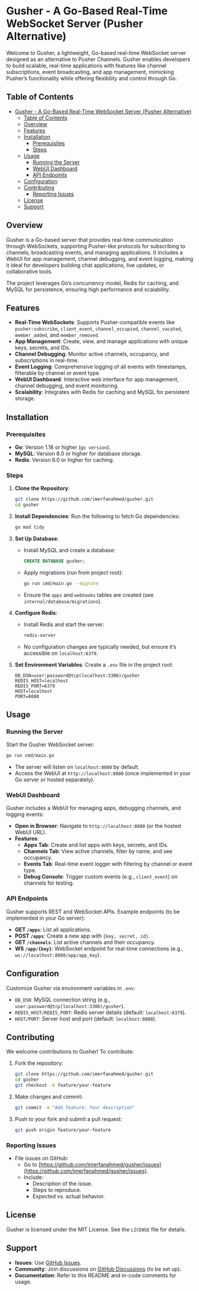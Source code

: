 # Gusher - A Go-Based Real-Time WebSocket Server (Pusher Alternative)

Welcome to Gusher, a lightweight, Go-based real-time WebSocket server designed as an alternative to Pusher Channels. Gusher enables developers to build scalable, real-time applications with features like channel subscriptions, event broadcasting, and app management, mimicking Pusher’s functionality while offering flexibility and control through Go.

## Table of Contents
- [Gusher - A Go-Based Real-Time WebSocket Server (Pusher Alternative)](#gusher---a-go-based-real-time-websocket-server-pusher-alternative)
  - [Table of Contents](#table-of-contents)
  - [Overview](#overview)
  - [Features](#features)
  - [Installation](#installation)
    - [Prerequisites](#prerequisites)
    - [Steps](#steps)
  - [Usage](#usage)
    - [Running the Server](#running-the-server)
    - [WebUI Dashboard](#webui-dashboard)
    - [API Endpoints](#api-endpoints)
  - [Configuration](#configuration)
  - [Contributing](#contributing)
    - [Reporting Issues](#reporting-issues)
  - [License](#license)
  - [Support](#support)

## Overview
Gusher is a Go-based server that provides real-time communication through WebSockets, supporting Pusher-like protocols for subscribing to channels, broadcasting events, and managing applications. It includes a WebUI for app management, channel debugging, and event logging, making it ideal for developers building chat applications, live updates, or collaborative tools.

The project leverages Go’s concurrency model, Redis for caching, and MySQL for persistence, ensuring high performance and scalability.

## Features
- **Real-Time WebSockets**: Supports Pusher-compatible events like `pusher:subscribe`, `client_event`, `channel_occupied`, `channel_vacated`, `member_added`, and `member_removed`.
- **App Management**: Create, view, and manage applications with unique keys, secrets, and IDs.
- **Channel Debugging**: Monitor active channels, occupancy, and subscriptions in real-time.
- **Event Logging**: Comprehensive logging of all events with timestamps, filterable by channel or event type.
- **WebUI Dashboard**: Interactive web interface for app management, channel debugging, and event monitoring.
- **Scalability**: Integrates with Redis for caching and MySQL for persistent storage.

## Installation

### Prerequisites
- **Go**: Version 1.18 or higher (`go version`).
- **MySQL**: Version 8.0 or higher for database storage.
- **Redis**: Version 6.0 or higher for caching.

### Steps
1. **Clone the Repository**:
   ```bash
   git clone https://github.com/imerfanahmed/gusher.git
   cd gusher
   ```

2. **Install Dependencies**:
   Run the following to fetch Go dependencies:
   ```bash
   go mod tidy
   ```

3. **Set Up Database**:
   - Install MySQL and create a database:
     ```sql
     CREATE DATABASE gusher;
     ```
   - Apply migrations (run from project root):
     ```bash
     go run cmd/main.go --migrate
     ```
   - Ensure the `apps` and `webhooks` tables are created (see `internal/database/migrations`).

4. **Configure Redis**:
   - Install Redis and start the server:
     ```bash
     redis-server
     ```
   - No configuration changes are typically needed, but ensure it’s accessible on `localhost:6379`.

5. **Set Environment Variables**:
   Create a `.env` file in the project root:
   ```env
   DB_DSN=user:password@tcp(localhost:3306)/gusher
   REDIS_HOST=localhost
   REDIS_PORT=6379
   HOST=localhost
   PORT=8080
   ```

## Usage

### Running the Server
Start the Gusher WebSocket server:
```bash
go run cmd/main.go
```
- The server will listen on `localhost:8080` by default.
- Access the WebUI at `http://localhost:8080` (once implemented in your Go server or hosted separately).

### WebUI Dashboard
Gusher includes a WebUI for managing apps, debugging channels, and logging events:
- **Open in Browser**: Navigate to `http://localhost:8080` (or the hosted WebUI URL).
- **Features**:
  - **Apps Tab**: Create and list apps with keys, secrets, and IDs.
  - **Channels Tab**: View active channels, filter by name, and see occupancy.
  - **Events Tab**: Real-time event logger with filtering by channel or event type.
  - **Debug Console**: Trigger custom events (e.g., `client_event`) on channels for testing.

### API Endpoints
Gusher supports REST and WebSocket APIs. Example endpoints (to be implemented in your Go server):
- **GET `/apps`**: List all applications.
- **POST `/apps`**: Create a new app with `{key, secret, id}`.
- **GET `/channels`**: List active channels and their occupancy.
- **WS `/app/{key}`**: WebSocket endpoint for real-time connections (e.g., `ws://localhost:8080/app/app_key`).

## Configuration
Customize Gusher via environment variables in `.env`:
- `DB_DSN`: MySQL connection string (e.g., `user:password@tcp(localhost:3306)/gusher`).
- `REDIS_HOST/REDIS_PORT`: Redis server details (default: `localhost:6379`).
- `HOST/PORT`: Server host and port (default: `localhost:8080`).

## Contributing
We welcome contributions to Gusher! To contribute:
1. Fork the repository:
   ```bash
   git clone https://github.com/imerfanahmed/gusher.git
   cd gusher
   git checkout -b feature/your-feature
   ```
2. Make changes and commit:
   ```bash
   git commit -m "Add feature: Your description"
   ```
3. Push to your fork and submit a pull request:
   ```bash
   git push origin feature/your-feature
   ```

### Reporting Issues
- File issues on GitHub:
  - Go to [https://github.com/imerfanahmed/gusher/issues](https://github.com/imerfanahmed/gusher/issues).
  - Include:
    - Description of the issue.
    - Steps to reproduce.
    - Expected vs. actual behavior.

## License
Gusher is licensed under the MIT License. See the `LICENSE` file for details.

## Support
- **Issues**: Use [GitHub Issues](https://github.com/imerfanahmed/gusher/issues).
- **Community**: Join discussions on [GitHub Discussions](https://github.com/imerfanahmed/gusher/discussions) (to be set up).
- **Documentation**: Refer to this README and in-code comments for usage.